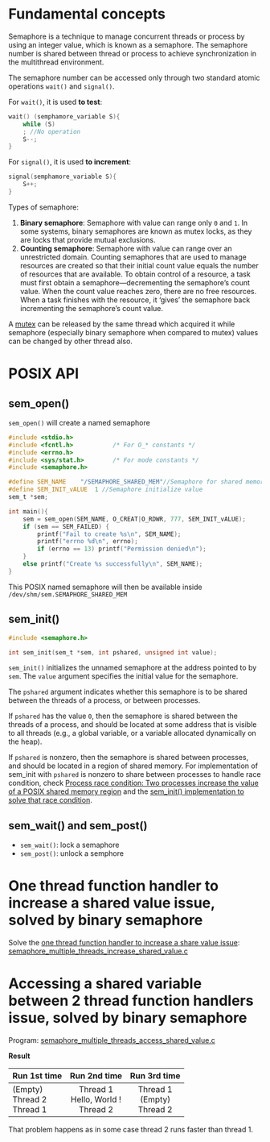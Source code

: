 # Fundamental concepts

Semaphore is a technique to manage concurrent threads or process by using an integer value, which is known as a semaphore. The semaphore number is shared between thread or process to achieve synchronization in the multithread environment.

The semaphore number can be accessed only through two standard atomic operations ``wait()`` and ``signal()``.

For ``wait()``,  it is used **to test**:

```c
wait() (semphamore_variable S){
	while (S)
	; //No operation
	S--;
}
```

For ``signal()``, it is used **to increment**:

```c
signal(semphamore_variable S){
	S++;
}
```

Types of semaphore:

1. **Binary semaphore**: Semaphore with value can range only ``0`` and ``1``. In some systems, binary semaphores are known as mutex locks, as they are locks that provide mutual exclusions.
2. **Counting semaphore**: Semaphore with value can range over an unrestricted domain. Counting semaphores that are used to manage resources are created so that their initial count value equals the number of resources that are available. To obtain control of a resource, a task must first obtain a semaphore—decrementing the semaphore’s count value. When the count value reaches zero, there are no free resources. When a task finishes with the resource, it ‘gives’ the semaphore back incrementing the semaphore’s count value. 

A [mutex](../Mutex.md) can be released by the same thread which acquired it while semaphore (especially binary semaphore when compared to mutex) values can be changed by other thread also.

# POSIX API
## sem_open()
``sem_open()`` will create a named semaphore
```c
#include <stdio.h>
#include <fcntl.h>           /* For O_* constants */
#include <errno.h>
#include <sys/stat.h>        /* For mode constants */
#include <semaphore.h>

#define SEM_NAME    "/SEMAPHORE_SHARED_MEM"//Semaphore for shared memory; must started with /
#define SEM_INIT_vALUE  1 //Semaphore initialize value
sem_t *sem;

int main(){
    sem = sem_open(SEM_NAME, O_CREAT|O_RDWR, 777, SEM_INIT_vALUE);
    if (sem == SEM_FAILED) {
        printf("Fail to create %s\n", SEM_NAME);
        printf("errno %d\n", errno);
        if (errno == 13) printf("Permission denied\n");
    }
    else printf("Create %s successfully\n", SEM_NAME);
}
```
This POSIX named semaphore will then be available inside ``/dev/shm/sem.SEMAPHORE_SHARED_MEM``
## sem_init()

```c
#include <semaphore.h>

int sem_init(sem_t *sem, int pshared, unsigned int value);
```

``sem_init()`` initializes the unnamed semaphore at the address pointed to by ``sem``. The ``value`` argument specifies the initial value for the semaphore.

The ``pshared`` argument indicates whether this semaphore is to be shared between the threads of a process, or between processes.

If ``pshared`` has the value ``0``, then the semaphore is shared between the threads of a process, and should be located at some address that is visible to all threads (e.g., a global variable, or a variable allocated dynamically on the heap).

If ``pshared`` is nonzero, then the semaphore is shared between processes, and should be located in a region of shared memory. For implementation of sem_init with ``pshared`` is nonzero to share between processes to handle race condition, check [Process race condition: Two processes increase the value of a POSIX shared memory region](https://github.com/TranPhucVinh/C/tree/master/Physical%20layer/Process/Race%20condition#two-processes-increase-the-value-of-a-posix-shared-memory-region) and the [sem_init() implementation to solve that race condition](https://github.com/TranPhucVinh/C/blob/master/Physical%20layer/Process/Race%20condition/2_processes_increase_a_posix_shared_mem_value_sem_init.c).

## sem_wait() and sem_post()

* ``sem_wait()``: lock a semaphore
* ``sem_post()``: unlock a semphore

# One thread function handler to increase a shared value issue, solved by binary semaphore

Solve the [one thread function handler to increase a share value issue](https://github.com/TranPhucVinh/C/blob/master/Physical%20layer/Thread/Race%20condition.md#one-thread-function-handler-to-increase-a-share-value): [semaphore_multiple_threads_increase_shared_value.c](https://github.com/TranPhucVinh/C/blob/master/Physical%20layer/Thread/src/semaphore_multiple_threads_increase_shared_value.c)

# Accessing a shared variable between 2 thread function handlers issue, solved by binary semaphore

Program: [semaphore_multiple_threads_access_shared_value.c](https://github.com/TranPhucVinh/C/blob/master/Physical%20layer/Thread/src/semaphore_multiple_threads_access_shared_value.c)

**Result**

| Run 1st time | Run 2nd time | Run 3rd time|
| ------- |:------:|:------:|
| (Empty)<br>Thread 2 <br>Thread 1  <br>| Thread 1<br>Hello, World !<br>Thread 2|Thread 1<br>(Empty)<br>Thread 2|

That problem happens as in some case thread 2 runs faster than thread 1.
